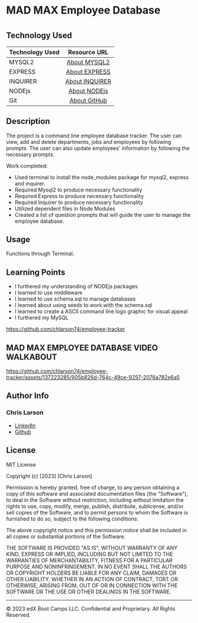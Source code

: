 # MAD MAX Employee Database
#

## Technology Used 

| Technology Used         | Resource URL           | 
| ------------- |:-------------:| 
| MYSQL2 | [About MYSQL2](https://www.npmjs.com/package/mysql2)
| EXPRESS | [About EXPRESS](https://www.npmjs.com/package/express)     |
| INQUIRER       | [About INQUIRER](https://www.npmjs.com/package/inquirer?activeTab=dependencies)     |   
| NODEjs       | [About NODEjs](https://nodejs.org/en/about)     |  
| Git       | [About GitHub](https://git-scm.com/about)     |    

## Description 


 The project is a command line employee database tracker. The user can view, add and delete departments, jobs and employees by following prompts. The user can also update employees' information by following the necessary prompts. 

Work completed:
- Used terminal to install the node_modules package for mysql2, express and inquirer.
- Required Mysql2 to produce necessary functionality
- Required Express to produce necessary functionality
- Required Inquirer to produce necessary functionality
- Utilized dependent files in Node Modules
- Created a list of question prompts that will guide the user to manage the employee database.


## Usage 

Functions through Terminal. 


## Learning Points 

- I furthered my understanding of NODEjs packages
- I learned to use middleware
- I learned to use schema.sql to manage databases
- I learned about using seeds to work with the schema.sql
- I learned to create a ASCII command line logo graphic for visual appeal
- I furthered my MySQL



https://github.com/chlarson74/employee-tracker

## MAD MAX EMPLOYEE DATABASE VIDEO WALKABOUT



https://github.com/chlarson74/employee-tracker/assets/137223285/905b826d-764c-49ce-9257-2076a782e6a5




## Author Info


### Chris Larson


* [LinkedIn](https://www.linkedin.com/in/christian-larson-6208a43b/)
* [Github](https://github.com/chlarson74)


## License
MIT License

Copyright (c) [2023] [Chris Larson]

Permission is hereby granted, free of charge, to any person obtaining a copy
of this software and associated documentation files (the "Software"), to deal
in the Software without restriction, including without limitation the rights
to use, copy, modify, merge, publish, distribute, sublicense, and/or sell
copies of the Software, and to permit persons to whom the Software is
furnished to do so, subject to the following conditions:

The above copyright notice and this permission notice shall be included in all
copies or substantial portions of the Software.

THE SOFTWARE IS PROVIDED "AS IS", WITHOUT WARRANTY OF ANY KIND, EXPRESS OR
IMPLIED, INCLUDING BUT NOT LIMITED TO THE WARRANTIES OF MERCHANTABILITY,
FITNESS FOR A PARTICULAR PURPOSE AND NONINFRINGEMENT. IN NO EVENT SHALL THE
AUTHORS OR COPYRIGHT HOLDERS BE LIABLE FOR ANY CLAIM, DAMAGES OR OTHER
LIABILITY, WHETHER IN AN ACTION OF CONTRACT, TORT OR OTHERWISE, ARISING FROM,
OUT OF OR IN CONNECTION WITH THE SOFTWARE OR THE USE OR OTHER DEALINGS IN THE
SOFTWARE.

---

© 2023 edX Boot Camps LLC. Confidential and Proprietary. All Rights Reserved.
